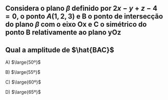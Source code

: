 ## Considera o plano $\beta$ definido por $2x-y+z-4=0$, o ponto $A(1,2,3)$ e B o ponto de intersecção do plano $\beta$ com o eixo Ox e C o simétrico do ponto B relativamente ao plano yOz

## Qual a amplitude de $\hat{BAC}$

A) $\large{50º}$

B) $\large{55º}$

C) $\large{60º}$

D) $\large{65º}$


